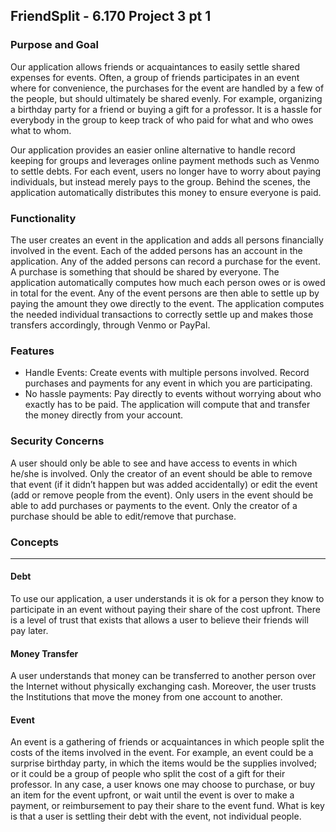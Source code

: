 ## FriendSplit - 6.170 Project 3 pt 1


### Purpose and Goal

Our application allows friends or acquaintances to easily settle shared expenses for events. Often, a group of friends participates in an event where for convenience, the purchases for the event are handled by a few of the people, but should ultimately be shared evenly. For example, organizing a birthday party for a friend or buying a gift for a professor. It is a hassle for everybody in the group to keep track of who paid for what and who owes what to whom. 

Our application provides an easier online alternative to handle record keeping for groups and leverages online payment methods such as Venmo to settle debts. For each event, users no longer have to worry about paying individuals, but instead merely pays to the group. Behind the scenes, the application automatically distributes this money to ensure everyone is paid. 


### Functionality

The user creates an event in the application and adds all persons financially involved in the event. Each of the added persons has an account in the application. Any of the added persons can record a purchase for the event. A purchase is something that should be shared by everyone. The application automatically computes how much each person owes or is owed in total for the event. Any of the event persons are then able to settle up by paying the amount they owe directly to the event. The application computes the needed individual transactions to correctly settle up and makes those transfers accordingly, through Venmo or PayPal.

### Features

* Handle Events: Create events with multiple persons involved. Record purchases and payments for any event in which you are participating.
* No hassle payments: Pay directly to events without worrying about who exactly has to be paid. The application will compute that and transfer the money directly from your account.


### Security Concerns
	
A user should only be able to see and have access to events in which he/she is involved. Only the creator of an event should be able to remove that event (if it didn’t happen but was added accidentally) or edit the event (add or remove people from the event). Only users in the event should be able to add purchases or payments to the event. Only the creator of a purchase should be able to edit/remove that purchase.

### Concepts
-----

#### Debt
To use our application, a user understands it is ok for a person they know to participate in an event without paying their share of the cost upfront. There is a level of trust that exists that allows a user to believe their friends will pay later.

#### Money Transfer
A user understands that money can be transferred to another person over the Internet without physically exchanging cash. Moreover, the user trusts the Institutions that move the money from one account to another. 

#### Event
An event is a gathering of friends or acquaintances in which people split the costs of the items involved in the event. For example, an event could be a surprise birthday party, in which the items would be the supplies involved; or it could be a group of people who split the cost of a gift for their professor. In any case, a user knows one may choose to purchase, or buy an item for the event upfront, or wait until the event is over to make a payment, or reimbursement to pay their share to the event fund. What is key is that a user is settling their debt with the event, not individual people. 